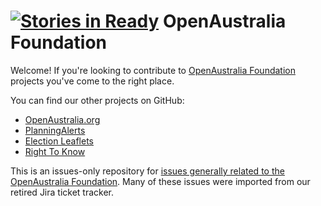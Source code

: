 [![Stories in Ready](https://badge.waffle.io/openaustralia/oaf.png?label=ready&title=Ready)](https://waffle.io/openaustralia/oaf)
OpenAustralia Foundation
========================

Welcome! If you're looking to contribute to [OpenAustralia Foundation](https://www.openaustraliafoundation.org.au/) projects you've come to the right place.

You can find our other projects on GitHub:

* [OpenAustralia.org](https://github.com/openaustralia/openaustralia)
* [PlanningAlerts](https://github.com/openaustralia/planningalerts-app)
* [Election Leaflets](https://github.com/openaustralia/electionleaflets)
* [Right To Know](https://github.com/openaustralia/righttoknow)

This is an issues-only repository for [issues generally related to the OpenAustralia Foundation](https://github.com/openaustralia/oaf/issues). Many of these issues were imported from our retired Jira ticket tracker. 
